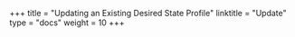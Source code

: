+++
title = "Updating an Existing Desired State Profile"
linktitle = "Update"
type = "docs"
weight = 10
+++